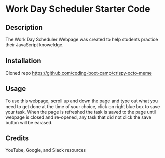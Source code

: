 # Work Day Scheduler Starter Code

## Description

 The Work Day Scheduler Webpage was created to help students practice their JavaScript knoweldge.

## Installation

Cloned repo https://github.com/coding-boot-camp/crispy-octo-meme

## Usage

To use this webpage, scroll up and down the page and type out what you need to get done at the time of your choice, click on right blue box to save your task. When the page is refreshed the task is saved to the page until webpage is closed and re-opened, any task that did not click the save button will be earased.

## Credits

YouTube, Google, and Slack resources 
